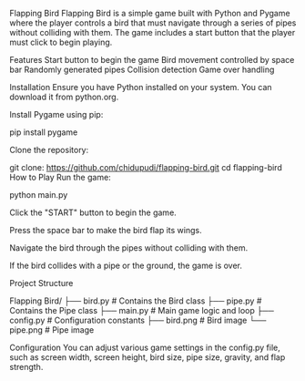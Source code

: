 Flapping Bird
Flapping Bird is a simple game built with Python and Pygame where the player controls a bird that must navigate through a series of pipes without colliding with them. The game includes a start button that the player must click to begin playing.

Features
Start button to begin the game
Bird movement controlled by space bar
Randomly generated pipes
Collision detection
Game over handling


Installation
Ensure you have Python installed on your system. You can download it from python.org.

Install Pygame using pip:

pip install pygame

Clone the repository:


git clone: https://github.com/chidupudi/flapping-bird.git
cd flapping-bird
How to Play
Run the game:


python main.py

Click the "START" button to begin the game.

Press the space bar to make the bird flap its wings.

Navigate the bird through the pipes without colliding with them.

If the bird collides with a pipe or the ground, the game is over.

Project Structure

Flapping Bird/
├── bird.py         # Contains the Bird class
├── pipe.py         # Contains the Pipe class
├── main.py         # Main game logic and loop
├── config.py       # Configuration constants
├── bird.png        # Bird image
└── pipe.png        # Pipe image


Configuration
You can adjust various game settings in the config.py file, such as screen width, screen height, bird size, pipe size, gravity, and flap strength.
